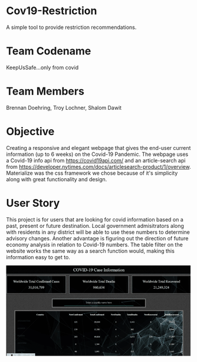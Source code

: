 # Cov19-Restriction
A simple tool to provide restriction recommendations.

# Team Codename
KeepUsSafe...only from covid

# Team Members
Brennan Doehring,
Troy Lochner,
Shalom Dawit

# Objective
Creating a responsive and elegant webpage that gives the end-user current information (up to 6 weeks) on the Covid-19 Pandemic. The webpage uses a Covid-19 info api from https://covid19api.com/ and an article-search api from  https://developer.nytimes.com/docs/articlesearch-product/1/overview. Materialize was the css framework we chose because of it's simplicity along with great functionality and design. 

# User Story

This project is for users that are looking for covid information based on a past, present or future destination. Local government admisitrators along with residents in any district will be able to use these numbers to determine advisory changes. Another advantage is figuring out the direction of future economy analysis in relation to Covid-19 numbers. The table filter on the website works the same way as a search function would, making this information easy to get to.


<img src="covid_19_api_project.gif">
